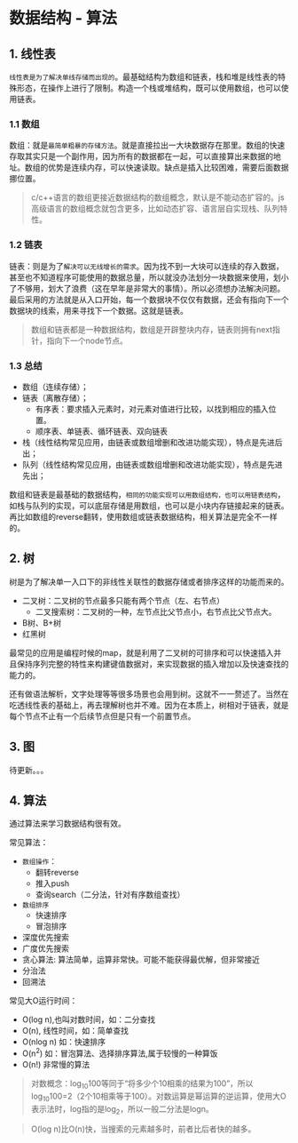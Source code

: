 # 数据结构 - 算法

## 1. 线性表

`线性表是为了解决单线存储而出现的`。最基础结构为数组和链表，栈和堆是线性表的特殊形态，在操作上进行了限制。构造一个栈或堆结构，既可以使用数组，也可以使用链表。

### 1.1 数组

数组：就是`最简单粗暴的存储方法`。就是直接拉出一大块数据存在那里。数组的快速存取其实只是一个副作用，因为所有的数据都在一起，可以直接算出来数据的地址。数组的优势是连续内存，可以快速读取。缺点是插入比较困难，需要后面数据挪位置。

> c/c++语言的数组更接近数据结构的数组概念，默认是不能动态扩容的。js高级语言的数组概念就包含更多，比如动态扩容、语言层自实现栈、队列特性。

### 1.2 链表

链表：则是为了`解决可以无线增长的需求`。因为找不到一大块可以连续的存入数据，甚至也不知道程序可能使用的数据总量，所以就没办法划分一块数据来使用，划小了不够用，划大了浪费（这在早年是非常大的事情）。所以必须想办法解决问题。最后采用的方法就是从入口开始，每一个数据块不仅仅有数据，还会有指向下一个数据块的线索，用来寻找下一个数据。这就是链表。

> 数组和链表都是一种数据结构，数组是开辟整块内存，链表则拥有next指针，指向下一个node节点。

### 1.3 总结

* 数组（连续存储）；
* 链表（离散存储）；
    * 有序表：要求插入元素时，对元素对值进行比较，以找到相应的插入位置。
    * 顺序表、单链表、循环链表、双向链表
* 栈（线性结构常见应用，由链表或数组增删和改进功能实现），特点是先进后出；
* 队列（线性结构常见应用，由链表或数组增删和改进功能实现），特点是先进先出；

数组和链表是最基础的数据结构，`相同的功能实现可以用数组结构，也可以用链表结构`，如栈与队列的实现，可以底层存储是用数组，也可以是小块内存链接起来的链表。再比如数组的reverse翻转，使用数组或链表数据结构，相关算法是完全不一样的。

## 2. 树

树是为了解决单一入口下的非线性关联性的数据存储或者排序这样的功能而来的。
* 二叉树：二叉树的节点最多只能有两个节点（左、右节点）
    * 二叉搜索树：二叉树的一种，左节点比父节点小，右节点比父节点大。
* B树、B+树
* 红黑树

最常见的应用是编程时候的map，就是利用了二叉树的可排序和可以快速插入并且保持序列完整的特性来构建键值数据对，来实现数据的插入增加以及快速查找的能力的。

还有做语法解析，文字处理等等很多场景也会用到树。这就不一一赘述了。当然在吃透线性表的基础上，再去理解树也并不难。因为在本质上，树相对于链表，就是每个节点不止有一个后续节点但是只有一个前置节点。

## 3. 图

待更新。。。

## 4. 算法

通过算法来学习数据结构很有效。

常见算法：
* `数组操作`：
    * 翻转reverse
    * 推入push
    * 查询search（二分法，针对有序数组查找）
* `数组排序`
    * 快速排序
    * 冒泡排序
* 深度优先搜索
* 广度优先搜索
* 贪心算法: 算法简单，运算非常快。可能不能获得最优解，但非常接近
* 分治法
* 回溯法

常见大O运行时间：
* O(log n),也叫对数时间，如：二分查找
* O(n), 线性时间，如：简单查找
* O(nlog n) 如：快速排序
* O(n<sup>2</sup>) 如：冒泡算法、选择排序算法,属于较慢的一种算饭
* O(n!) 非常慢的算法

> 对数概念：log<sub>10</sub>100等同于“将多少个10相乘的结果为100”，所以log<sub>10</sub>100=2（2个10相乘等于100）。对数运算是幂运算的逆运算，使用大O表示法时，log指的是log<sub>2</sub>，所以一般二分法是logn。

> O(log n)比O(n)快，当搜索的元素越多时，前者比后者快的越多。
